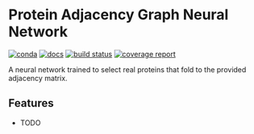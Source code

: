 # Protein Adjacency Graph Neural Network

[![conda](https://img.shields.io/conda/dn/kimlab/pagnn.svg)](https://anaconda.org/kimlab/pagnn/)
[![docs](https://img.shields.io/badge/docs-v0.1.4.dev-blue.svg)](https://kimlab.gitlab.io/pagnn/)
[![build status](https://gitlab.com/kimlab/pagnn/badges/master/build.svg)](https://gitlab.com/kimlab/pagnn/commits/master/)
[![coverage report](https://gitlab.com/kimlab/pagnn/badges/master/coverage.svg)](https://gitlab.com/kimlab/pagnn/commits/master/)

A neural network trained to select real proteins that fold to the provided adjacency matrix.

## Features

* TODO
